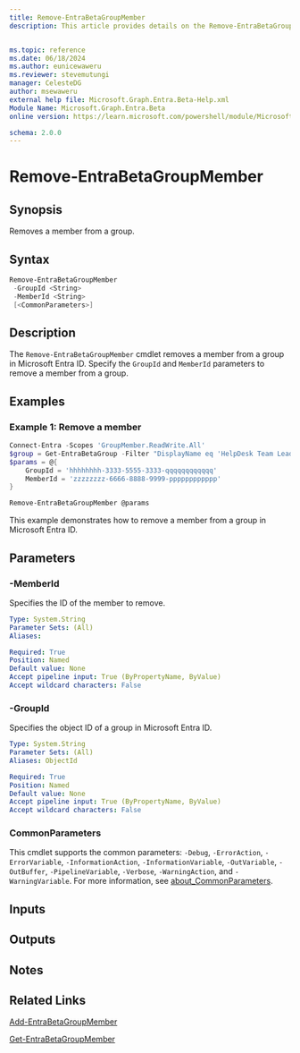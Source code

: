 ```yaml
---
title: Remove-EntraBetaGroupMember
description: This article provides details on the Remove-EntraBetaGroupMember command.


ms.topic: reference
ms.date: 06/18/2024
ms.author: eunicewaweru
ms.reviewer: stevemutungi
manager: CelesteDG
author: msewaweru
external help file: Microsoft.Graph.Entra.Beta-Help.xml
Module Name: Microsoft.Graph.Entra.Beta
online version: https://learn.microsoft.com/powershell/module/Microsoft.Graph.Entra.Beta/Remove-EntraBetaGroupMember

schema: 2.0.0
---
```


# Remove-EntraBetaGroupMember

## Synopsis

Removes a member from a group.

## Syntax

```powershell
Remove-EntraBetaGroupMember 
 -GroupId <String> 
 -MemberId <String> 
 [<CommonParameters>]
```

## Description

The `Remove-EntraBetaGroupMember` cmdlet removes a member from a group in Microsoft Entra ID. Specify the `GroupId` and `MemberId` parameters to remove a member from a group.

## Examples

### Example 1: Remove a member

```powershell
Connect-Entra -Scopes 'GroupMember.ReadWrite.All'
$group = Get-EntraBetaGroup -Filter "DisplayName eq 'HelpDesk Team Leaders'"
$params = @{
    GroupId = 'hhhhhhhh-3333-5555-3333-qqqqqqqqqqqq'
    MemberId = 'zzzzzzzz-6666-8888-9999-pppppppppppp'
}

Remove-EntraBetaGroupMember @params
```

This example demonstrates how to remove a member from a group in Microsoft Entra ID.

## Parameters

### -MemberId

Specifies the ID of the member to remove.

```yaml
Type: System.String
Parameter Sets: (All)
Aliases:

Required: True
Position: Named
Default value: None
Accept pipeline input: True (ByPropertyName, ByValue)
Accept wildcard characters: False
```

### -GroupId

Specifies the object ID of a group in Microsoft Entra ID.

```yaml
Type: System.String
Parameter Sets: (All)
Aliases: ObjectId

Required: True
Position: Named
Default value: None
Accept pipeline input: True (ByPropertyName, ByValue)
Accept wildcard characters: False
```

### CommonParameters

This cmdlet supports the common parameters: `-Debug`, `-ErrorAction`, `-ErrorVariable`, `-InformationAction`, `-InformationVariable`, `-OutVariable`, `-OutBuffer`, `-PipelineVariable`, `-Verbose`, `-WarningAction`, and `-WarningVariable`. For more information, see [about_CommonParameters](https://go.microsoft.com/fwlink/?LinkID=113216).

## Inputs

## Outputs

## Notes

## Related Links

[Add-EntraBetaGroupMember](Add-EntraBetaGroupMember.md)

[Get-EntraBetaGroupMember](Get-EntraBetaGroupMember.md)

